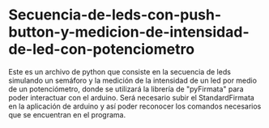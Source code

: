 # Secuencia-de-leds-con-push-button-y-medicion-de-intensidad-de-led-con-potenciometro
Este es un archivo de python que consiste en la secuencia de leds simulando un semáforo y la medición de la intensidad de un led por medio de un potenciómetro, donde se utilizará la librería de "pyFirmata" para poder interactuar con el arduino. Será necesario subir el StandardFirmata en la aplicación de arduino y así poder reconocer los comandos necesarios que se encuentran en el programa.
